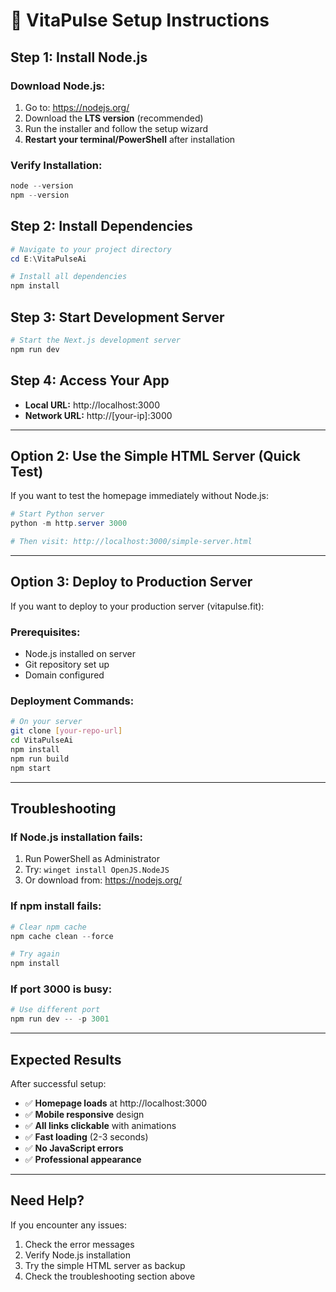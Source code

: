 # 🚀 **VitaPulse Setup Instructions**

## **Step 1: Install Node.js**

### **Download Node.js:**
1. Go to: https://nodejs.org/
2. Download the **LTS version** (recommended)
3. Run the installer and follow the setup wizard
4. **Restart your terminal/PowerShell** after installation

### **Verify Installation:**
```powershell
node --version
npm --version
```

## **Step 2: Install Dependencies**

```powershell
# Navigate to your project directory
cd E:\VitaPulseAi

# Install all dependencies
npm install
```

## **Step 3: Start Development Server**

```powershell
# Start the Next.js development server
npm run dev
```

## **Step 4: Access Your App**

- **Local URL:** http://localhost:3000
- **Network URL:** http://[your-ip]:3000

---

## **Option 2: Use the Simple HTML Server (Quick Test)**

If you want to test the homepage immediately without Node.js:

```powershell
# Start Python server
python -m http.server 3000

# Then visit: http://localhost:3000/simple-server.html
```

---

## **Option 3: Deploy to Production Server**

If you want to deploy to your production server (vitapulse.fit):

### **Prerequisites:**
- Node.js installed on server
- Git repository set up
- Domain configured

### **Deployment Commands:**
```bash
# On your server
git clone [your-repo-url]
cd VitaPulseAi
npm install
npm run build
npm start
```

---

## **Troubleshooting**

### **If Node.js installation fails:**
1. Run PowerShell as Administrator
2. Try: `winget install OpenJS.NodeJS`
3. Or download from: https://nodejs.org/

### **If npm install fails:**
```powershell
# Clear npm cache
npm cache clean --force

# Try again
npm install
```

### **If port 3000 is busy:**
```powershell
# Use different port
npm run dev -- -p 3001
```

---

## **Expected Results**

After successful setup:
- ✅ **Homepage loads** at http://localhost:3000
- ✅ **Mobile responsive** design
- ✅ **All links clickable** with animations
- ✅ **Fast loading** (2-3 seconds)
- ✅ **No JavaScript errors**
- ✅ **Professional appearance**

---

## **Need Help?**

If you encounter any issues:
1. Check the error messages
2. Verify Node.js installation
3. Try the simple HTML server as backup
4. Check the troubleshooting section above
